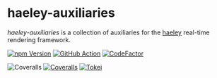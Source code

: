 # haeley-auxiliaries

*haeley-auxiliaries* is a collection of auxiliaries for the [haeley](https://github.com/halb3/haeley) real-time rendering framework.

[![npm Version](https://img.shields.io/npm/v/haeley-auxiliaries.svg)](https://www.npmjs.com/package/haeley-auxiliaries)
[![GitHub Action](https://img.shields.io/github/workflow/status/halb3/haeley-auxiliaries/test.svg)](https://github.com/halb3/haeley-auxiliaries/actions)
[![CodeFactor](https://img.shields.io/codefactor/grade/github/halb3/haeley-auxiliaries/master.svg?logo=codefactor)](https://www.codefactor.io/repository/github/halb3/haeley-auxiliaries/)

![Coveralls](https://img.shields.io/github/license/halb3/haeley-auxiliaries.svg?logo=coveralls)
[![Coveralls](https://img.shields.io/coveralls/github/halb3/haeley-auxiliaries.svg?logo=coveralls)](https://coveralls.io/github/halb3/haeley-auxiliaries/)
[![Tokei](https://img.shields.io/tokei/lines/github/halb3/haeley-auxiliaries)](https://github.com/Aaronepower/tokei)

